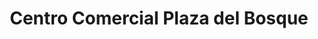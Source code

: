 ---
title: "Centro Comercial Plaza del Bosque"
url: /san-francisco-de-dos-rios/centro-comercial-plaza-del-bosque/
shop: centro comercial
---